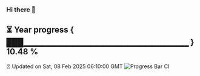 ### Hi there 👋
⏳ Year progress { ███▁▁▁▁▁▁▁▁▁▁▁▁▁▁▁▁▁▁▁▁▁▁▁▁▁▁▁ } 10.48 %
---
⏰ Updated on Sat, 08 Feb 2025 06:10:00 GMT
![Progress Bar CI](https://github.com/Moyi321/Moyi321/workflows/Progress%20Bar%20CI/badge.svg)
